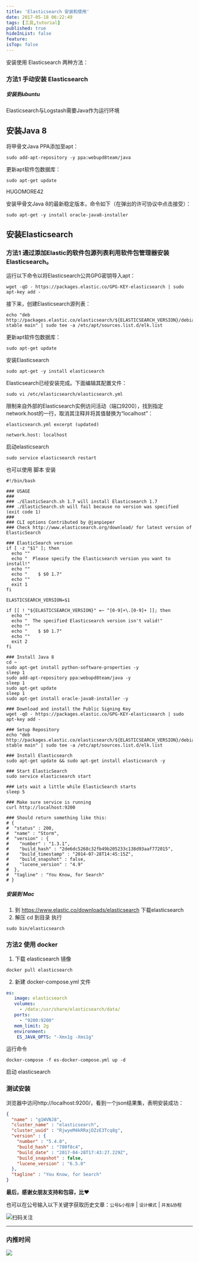 ```yaml
---
title: 'Elasticsearch 安装和使用'
date: 2017-05-18 06:22:49
tags: [工具,tutorial]
published: true
hideInList: false
feature: 
isTop: false
---
```


安装使用 Elasticsearch 两种方法：

### 方法1 手动安装 Elasticsearch

##### 安装到ubuntu

Elasticsearch与Logstash需要Java作为运行环境

## 安装Java 8

将甲骨文Java PPA添加至apt：

```shell
sudo add-apt-repository -y ppa:webupd8team/java
```

更新apt软件包数据库：

```shell
sudo apt-get update
```

HUGOMORE42

安装甲骨文Java 8的最新稳定版本，命令如下（在弹出的许可协议中点击接受）：

```shell
sudo apt-get -y install oracle-java8-installer
```

## 安装Elasticsearch

### 方法1 通过添加Elastic的软件包源列表利用软件包管理器安装Elasticsearch。

运行以下命令以将Elasticsearch公共GPG密钥导入apt：

```shell
wget -qO - https://packages.elastic.co/GPG-KEY-elasticsearch | sudo apt-key add -
```
接下来，创建Elasticsearch源列表：

```shell
echo "deb http://packages.elastic.co/elasticsearch/${ELASTICSEARCH_VERSION}/debian stable main" | sudo tee -a /etc/apt/sources.list.d/elk.list
```

更新apt软件包数据库：

```shell
sudo apt-get update
```
安装Elasticsearch

```shell
sudo apt-get -y install elasticsearch
```

Elasticsearch已经安装完成。下面编辑其配置文件：

```shell
sudo vi /etc/elasticsearch/elasticsearch.yml
```

限制来自外部的Elasticsearch实例访问活动（端口9200），找到指定network.host的一行，取消其注释并将其值替换为“localhost”：

```shell
elasticsearch.yml excerpt (updated)

network.host: localhost
```
启动elasticsearch

```shell
sudo service elasticsearch restart
```

也可以使用 脚本 安装

```shell
#!/bin/bash

### USAGE
###
### ./ElasticSearch.sh 1.7 will install Elasticsearch 1.7
### ./ElasticSearch.sh will fail because no version was specified (exit code 1)
###
### CLI options Contributed by @janpieper
### Check http://www.elasticsearch.org/download/ for latest version of ElasticSearch

### ElasticSearch version
if [ -z "$1" ]; then
  echo ""
  echo "  Please specify the Elasticsearch version you want to install!"
  echo ""
  echo "    $ $0 1.7"
  echo ""
  exit 1
fi

ELASTICSEARCH_VERSION=$1

if [[ ! "${ELASTICSEARCH_VERSION}" =~ ^[0-9]+\.[0-9]+ ]]; then
  echo ""
  echo "  The specified Elasticsearch version isn't valid!"
  echo ""
  echo "    $ $0 1.7"
  echo ""
  exit 2
fi

### Install Java 8
cd ~
sudo apt-get install python-software-properties -y
sleep 1
sudo add-apt-repository ppa:webupd8team/java -y
sleep 1
sudo apt-get update
sleep 1
sudo apt-get install oracle-java8-installer -y

### Download and install the Public Signing Key
wget -qO - https://packages.elastic.co/GPG-KEY-elasticsearch | sudo apt-key add -

### Setup Repository
echo "deb http://packages.elastic.co/elasticsearch/${ELASTICSEARCH_VERSION}/debian stable main" | sudo tee -a /etc/apt/sources.list.d/elk.list

### Install Elasticsearch
sudo apt-get update && sudo apt-get install elasticsearch -y

### Start ElasticSearch
sudo service elasticsearch start

### Lets wait a little while ElasticSearch starts
sleep 5

### Make sure service is running
curl http://localhost:9200

### Should return something like this:
# {
#  "status" : 200,
#  "name" : "Storm",
#  "version" : {
#    "number" : "1.3.1",
#    "build_hash" : "2de6dc5268c32fb49b205233c138d93aaf772015",
#    "build_timestamp" : "2014-07-28T14:45:15Z",
#    "build_snapshot" : false,
#    "lucene_version" : "4.9"
#  },
#  "tagline" : "You Know, for Search"
# }

```

##### 安装到 Mac

1. 到 https://www.elastic.co/downloads/elasticsearch 下载elasticsearch
2. 解压 cd 到目录 执行

```shell
sudo bin/elasticsearch
```

### 方法2 使用 docker

1. 下载 elasticsearch 镜像

```shell
docker pull elasticsearch
```
2. 新建 docker-compose.yml 文件

```yml
es:
   image: elasticsearch
   volumes:
     - /data:/usr/share/elasticsearch/data/
   ports:
     - "9200:9200"
   mem_limit: 2g
   environment:
    ES_JAVA_OPTS: "-Xmx1g -Xms1g"
```

运行命令

```shell
docker-compose -f es-docker-compose.yml up -d
```

启动 elasticsearch

### 测试安装

浏览器中访问http://localhost:9200/，看到一个json结果集，表明安装成功：

```json
{
  "name" : "g1WVNJ8",
  "cluster_name" : "elasticsearch",
  "cluster_uuid" : "RjwyeM4kRRajDZzE3Tcq8g",
  "version" : {
    "number" : "5.4.0",
    "build_hash" : "780f8c4",
    "build_date" : "2017-04-28T17:43:27.229Z",
    "build_snapshot" : false,
    "lucene_version" : "6.5.0"
  },
  "tagline" : "You Know, for Search"
}

```

**最后，感谢女朋友支持和包容，比❤️**

也可以在公号输入以下关键字获取历史文章：`公号&小程序` | `设计模式` | `并发&协程`

![扫码关注](http://media.gusibi.mobi/zHqNew3j1brVxSoTkjOerslhnB_ZpchcOXf60lFUxiZ5YtnCHs5HrJNOP14go6Ea)

---------------

### 内推时间

![](http://media.gusibi.mobi/5FzreeM6IYt55JSQMAV63INPIvuPik75FlJAbP1e7Zdlg1WPe6BrHI-q0jkXskGf)